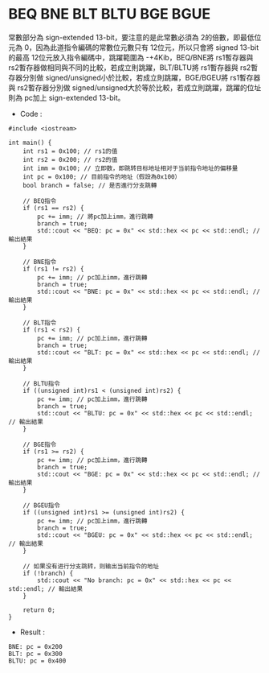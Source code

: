 # BEQ BNE BLT BLTU BGE BGUE
常數部分為 sign-extended 13-bit，要注意的是此常數必須為 2的倍數，即最低位元為 0，因為此道指令編碼的常數位元數只有 12位元，所以只會將 signed 13-bit的最高 12位元放入指令編碼中，跳躍範圍為 -+4Kib，BEQ/BNE將 rs1暫存器與 rs2暫存器做相同與不同的比較，若成立則跳躍，BLT/BLTU將 rs1暫存器與 rs2暫存器分別做 signed/unsigned小於比較，若成立則跳躍，BGE/BGEU將 rs1暫存器與 rs2暫存器分別做 signed/unsigned大於等於比較，若成立則跳躍，跳躍的位址則為 pc加上 sign-extended 13-bit。

* Code :
```
#include <iostream>

int main() {
    int rs1 = 0x100; // rs1的值
    int rs2 = 0x200; // rs2的值
    int imm = 0x100; // 立即数，即跳转目标地址相对于当前指令地址的偏移量
    int pc = 0x100; // 目前指令的地址（假設為0x100）
    bool branch = false; // 是否進行分支跳轉

    // BEQ指令
    if (rs1 == rs2) {
        pc += imm; // 將pc加上imm，進行跳轉
        branch = true;
        std::cout << "BEQ: pc = 0x" << std::hex << pc << std::endl; // 輸出結果
    }

    // BNE指令
    if (rs1 != rs2) {
        pc += imm; // pc加上imm，進行跳轉
        branch = true;
        std::cout << "BNE: pc = 0x" << std::hex << pc << std::endl; // 輸出結果
    }

    // BLT指令
    if (rs1 < rs2) {
        pc += imm; // pc加上imm，進行跳轉
        branch = true;
        std::cout << "BLT: pc = 0x" << std::hex << pc << std::endl; // 輸出結果
    }

    // BLTU指令
    if ((unsigned int)rs1 < (unsigned int)rs2) {
        pc += imm; // pc加上imm，進行跳轉
        branch = true;
        std::cout << "BLTU: pc = 0x" << std::hex << pc << std::endl; // 輸出結果
    }

    // BGE指令
    if (rs1 >= rs2) {
        pc += imm; // pc加上imm，進行跳轉
        branch = true;
        std::cout << "BGE: pc = 0x" << std::hex << pc << std::endl; // 輸出結果
    }

    // BGEU指令
    if ((unsigned int)rs1 >= (unsigned int)rs2) {
        pc += imm; // pc加上imm，進行跳轉
        branch = true;
        std::cout << "BGEU: pc = 0x" << std::hex << pc << std::endl; // 輸出結果
    }

    // 如果没有进行分支跳转，则输出当前指令的地址
    if (!branch) {
        std::cout << "No branch: pc = 0x" << std::hex << pc << std::endl; // 輸出結果
    }

    return 0;
}
```

* Result :
```
BNE: pc = 0x200
BLT: pc = 0x300
BLTU: pc = 0x400
```

